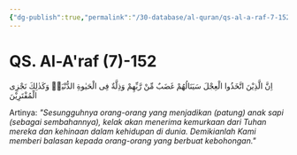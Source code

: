 ```yaml
---
{"dg-publish":true,"permalink":"/30-database/al-quran/qs-al-a-raf-7-152/"}
---
```



# QS. Al-A'raf (7)-152
اِنَّ الَّذِيْنَ اتَّخَذُوا الْعِجْلَ سَيَنَالُهُمْ غَضَبٌ مِّنْ رَّبِّهِمْ وَذِلَّةٌ فِى الْحَيٰوةِ الدُّنْيَاۗ وَكَذٰلِكَ نَجْزِى الْمُفْتَرِيْنَ

Artinya: *"Sesungguhnya orang-orang yang menjadikan (patung) anak sapi (sebagai sembahannya), kelak akan menerima kemurkaan dari Tuhan mereka dan kehinaan dalam kehidupan di dunia. Demikianlah Kami memberi balasan kepada orang-orang yang berbuat kebohongan."*
